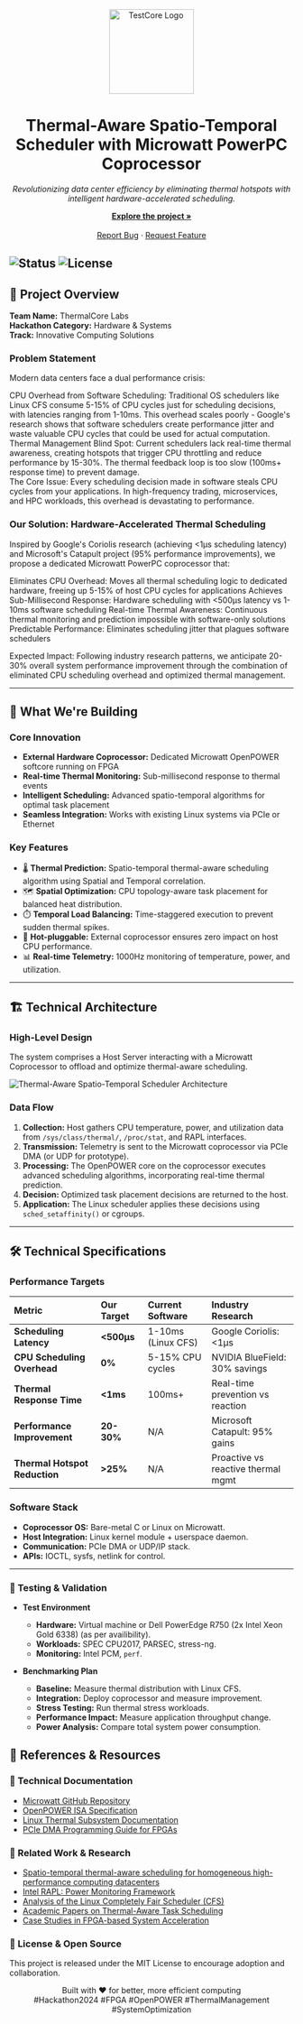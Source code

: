 <div align="center">
  <img src="https://i.postimg.cc/FHBrPm10/Gemini-Generated-Image-gbe1vlgbe1vlgbe1-removebg-preview.png" alt="TestCore Logo" width="150" height="150"> <h1>Thermal-Aware Spatio-Temporal Scheduler with Microwatt PowerPC Coprocessor</h1>
  <p>
    <i>Revolutionizing data center efficiency by eliminating thermal hotspots with intelligent hardware-accelerated scheduling.</i>
  </p>

  <p align="center">
    <a href="https://github.com/xuxail/test_hackathon"><strong>Explore the project »</strong></a>
    <br />
    <br />
    <a href="https://github.com/xuxail/test_hackathon/issues">Report Bug</a>
    ·
    <a href="https://github.com/xuxail/test_hackathon/issues">Request Feature</a>
  </p>
</div>

![Status](https://img.shields.io/badge/status-proposal-lightgrey)
![License](https://img.shields.io/badge/license-MIT-blue)
---

## 🚀 Project Overview

**Team Name:** ThermalCore Labs  
**Hackathon Category:** Hardware & Systems  
**Track:** Innovative Computing Solutions

### Problem Statement

Modern data centers face a dual performance crisis:

CPU Overhead from Software Scheduling: Traditional OS schedulers like Linux CFS consume 5-15% of CPU cycles just for scheduling decisions, with latencies ranging from 1-10ms. This overhead scales poorly - Google's research shows that software schedulers create performance jitter and waste valuable CPU cycles that could be used for actual computation.  
Thermal Management Blind Spot: Current schedulers lack real-time thermal awareness, creating hotspots that trigger CPU throttling and reduce performance by 15-30%. The thermal feedback loop is too slow (100ms+ response time) to prevent damage.  
The Core Issue: Every scheduling decision made in software steals CPU cycles from your applications. In high-frequency trading, microservices, and HPC workloads, this overhead is devastating to performance.
### Our Solution: Hardware-Accelerated Thermal Scheduling

Inspired by Google's Coriolis research (achieving <1μs scheduling latency) and Microsoft's Catapult project (95% performance improvements), we propose a dedicated Microwatt PowerPC coprocessor that:

Eliminates CPU Overhead: Moves all thermal scheduling logic to dedicated hardware, freeing up 5-15% of host CPU cycles for applications
Achieves Sub-Millisecond Response: Hardware scheduling with <500μs latency vs 1-10ms software scheduling
Real-time Thermal Awareness: Continuous thermal monitoring and prediction impossible with software-only solutions
Predictable Performance: Eliminates scheduling jitter that plagues software schedulers

Expected Impact: Following industry research patterns, we anticipate 20-30% overall system performance improvement through the combination of eliminated CPU scheduling overhead and optimized thermal management.

---

## 🎯 What We're Building

### Core Innovation

* **External Hardware Coprocessor:** Dedicated Microwatt OpenPOWER softcore running on FPGA
* **Real-time Thermal Monitoring:** Sub-millisecond response to thermal events
* **Intelligent Scheduling:** Advanced spatio-temporal algorithms for optimal task placement
* **Seamless Integration:** Works with existing Linux systems via PCIe or Ethernet

### Key Features

* 🌡️ **Thermal Prediction:** Spatio-temporal thermal-aware scheduling algorithm using Spatial and Temporal correlation.
* 🗺️ **Spatial Optimization:** CPU topology-aware task placement for balanced heat distribution.
* ⏱️ **Temporal Load Balancing:** Time-staggered execution to prevent sudden thermal spikes.
* 🔌 **Hot-pluggable:** External coprocessor ensures zero impact on host CPU performance.
* 📊 **Real-time Telemetry:** 1000Hz monitoring of temperature, power, and utilization.

---

## 🏗️ Technical Architecture

### High-Level Design

The system comprises a Host Server interacting with a Microwatt Coprocessor to offload and optimize thermal-aware scheduling.

![Thermal-Aware Spatio-Temporal Scheduler Architecture](https://i.postimg.cc/y6tTz35G/u-P-drawio.png) 

### Data Flow

1.  **Collection:** Host gathers CPU temperature, power, and utilization data from `/sys/class/thermal/`, `/proc/stat`, and RAPL interfaces.
2.  **Transmission:** Telemetry is sent to the Microwatt coprocessor via PCIe DMA (or UDP for prototype).
3.  **Processing:** The OpenPOWER core on the coprocessor executes advanced scheduling algorithms, incorporating real-time thermal prediction.
4.  **Decision:** Optimized task placement decisions are returned to the host.
5.  **Application:** The Linux scheduler applies these decisions using `sched_setaffinity()` or cgroups.

---

## 🛠️ Technical Specifications

### Performance Targets
| Metric | Our Target | Current Software | Industry Research |
| :--- | :--- | :--- | :--- |
| **Scheduling Latency** | **<500µs** | 1-10ms (Linux CFS) | Google Coriolis: <1µs |
| **CPU Scheduling Overhead**| **0%** | 5-15% CPU cycles | NVIDIA BlueField: 30% savings |
| **Thermal Response Time** | **<1ms** | 100ms+ | Real-time prevention vs reaction |
| **Performance Improvement**| **20-30%** | N/A | Microsoft Catapult: 95% gains |
| **Thermal Hotspot Reduction**| **>25%** | N/A | Proactive vs reactive thermal mgmt |


### Software Stack

* **Coprocessor OS:** Bare-metal C or Linux on Microwatt.
* **Host Integration:** Linux kernel module + userspace daemon.
* **Communication:** PCIe DMA or UDP/IP stack.
* **APIs:** IOCTL, sysfs, netlink for control.

---
### 🧪 Testing & Validation

* **Test Environment**

   * **Hardware:** Virtual machine or Dell PowerEdge R750 (2x Intel Xeon Gold 6338) (as per availibility).
   * **Workloads:** SPEC CPU2017, PARSEC, stress-ng.
   * **Monitoring:** Intel PCM, ``perf``.

* **Benchmarking Plan** 

  * **Baseline:** Measure thermal distribution with Linux CFS.
  * **Integration:** Deploy coprocessor and measure improvement.
  * **Stress Testing:** Run thermal stress workloads.
  * **Performance Impact:** Measure application throughput change.
  * **Power Analysis:** Compare total system power consumption.

## 📖 References & Resources

### 📄 Technical Documentation

* [Microwatt GitHub Repository](https://github.com/antonblanchard/microwatt)
* [OpenPOWER ISA Specification](https://openpowerfoundation.org/specifications/isa/)
* [Linux Thermal Subsystem Documentation](https://www.kernel.org/doc/Documentation/thermal/index.html)
* [PCIe DMA Programming Guide for FPGAs](https://www.xilinx.com/support/documentation/ip_documentation/xdma/v4_1/pg195-xdma.pdf)

### 🔬 Related Work & Research
* [Spatio-temporal thermal-aware scheduling for homogeneous high-performance computing datacenters](https://www.researchgate.net/publication/313406742_Spatio-temporal_thermal-aware_scheduling_for_homogeneous_high-performance_computing_datacenters)
* [Intel RAPL: Power Monitoring Framework](https://www.intel.com/content/www/us/en/developer/articles/technical/intel-power-governor.html)
* [Analysis of the Linux Completely Fair Scheduler (CFS)](https://www.kernel.org/doc/Documentation/scheduler/sched-design-CFS.txt)
* [Academic Papers on Thermal-Aware Task Scheduling](https://scholar.google.com/scholar?q=thermal-aware+task+scheduling)
* [Case Studies in FPGA-based System Acceleration](https://scholar.google.com/scholar?q=FPGA-based+system+acceleration+case+studies)

### 📝 License & Open Source
This project is released under the MIT License to encourage adoption and collaboration.
<br>
<div align="center">
Built with ❤️ for better, more efficient computing
<br>
#Hackathon2024 #FPGA #OpenPOWER #ThermalManagement #SystemOptimization
</div>
